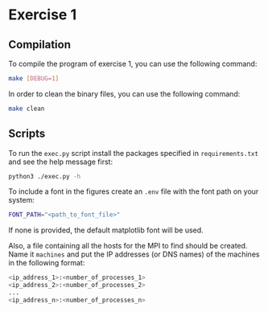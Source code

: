 # Exercise 1

## Compilation

To compile the program of exercise 1, you can use the following command:

```bash
make [DEBUG=1]
```

In order to clean the binary files, you can use the following command:

```bash
make clean
```

## Scripts

To run the `exec.py` script install the packages specified in `requirements.txt` and see the help message first:

```bash
python3 ./exec.py -h
```

To include a font in the figures create an `.env` file with the font path on your system:

```bash
FONT_PATH="<path_to_font_file>"
```

If none is provided, the default matplotlib font will be used.

Also, a file containing all the hosts for the MPI to find should be created.
Name it `machines` and put the IP addresses (or DNS names)
of the machines in the following format:

```bash
<ip_address_1>:<number_of_processes_1>
<ip_address_2>:<number_of_processes_2>
...
<ip_address_n>:<number_of_processes_n>
```
